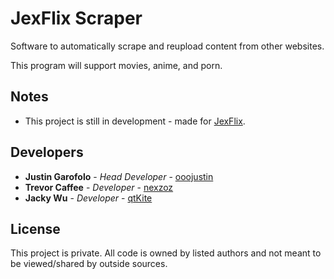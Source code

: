 # JexFlix Scraper

Software to automatically scrape and reupload content from other websites.

This program will support movies, anime, and porn.

## Notes

* This project is still in development - made for [JexFlix](https://jexflix.com).

## Developers

* **Justin Garofolo** - *Head Developer* - [ooojustin](https://github.com/ooojustin)
* **Trevor Caffee** - *Developer* - [nexzoz](https://github.com/nexzoz)
* **Jacky Wu** - *Developer* - [qtKite](https://github.com/qtKite)

## License

This project is private. All code is owned by listed authors and not meant to be viewed/shared by outside sources.
